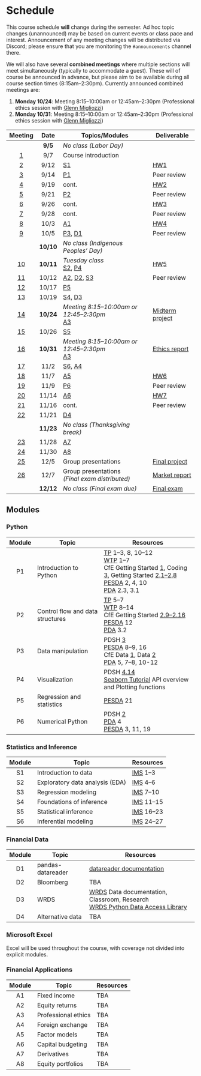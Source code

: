 # Schedule

This course schedule **will** change during the semester. Ad hoc topic changes (unannounced) may be based on current events or class pace and interest. Announcement of any meeting changes will be distributed via Discord; please ensure that you are monitoring the `#announcements` channel there.

We will also have several **combined meetings** where multiple sections will meet simultaneously (typically to accommodate a guest). These will of course be announced in advance, but please aim to be available during all course section times (8:15am–2:30pm). Currently announced combined meetings are:
1. **Monday 10/24**: Meeting 8:15–10:00am or 12:45am–2:30pm (Professional ethics session with [Glenn Migliozzi](https://www.babson.edu/academics/faculty/faculty-profiles/glenn-migliozzi.php))
2. **Monday 10/31**: Meeting 8:15–10:00am or 12:45am–2:30pm (Professional ethics session with [Glenn Migliozzi](https://www.babson.edu/academics/faculty/faculty-profiles/glenn-migliozzi.php))


| Meeting | Date   | Topics/Modules                         | Deliverable       |
| :--------------------------------------------------------------------:  | :-------: | -------------------------------------- | ----------------- |
|                                                                         | **9/5**   |  *No class (Labor Day)*                |                   |
|   [1](https://babson.instructure.com/courses/3515245/pages/meeting-1)   |   9/7     |   Course introduction                  |                   |
|   [2](https://babson.instructure.com/courses/3515245/pages/meeting-2)   |   9/12    |   [S1](#statistics-and-inference)      |       [HW1](https://babson.instructure.com/courses/3515245/assignments/37870013)         |
|   [3](https://babson.instructure.com/courses/3515245/pages/meeting-3)   |   9/14    |   [P1](#python)                        |   Peer review     |
|   [4](https://babson.instructure.com/courses/3515245/pages/meeting-4)   |   9/19    |   cont.                                |       [HW2](https://babson.instructure.com/courses/3515245/assignments/37870014)         |
|   [5](https://babson.instructure.com/courses/3515245/pages/meeting-5)   |   9/21    |   [P2](#python)                        |   Peer review     |
|   [6](https://babson.instructure.com/courses/3515245/pages/meeting-6)   |   9/26    |   cont.                                |       [HW3](https://babson.instructure.com/courses/3515245/assignments/37870015)         |
|   [7](https://babson.instructure.com/courses/3515245/pages/meeting-7)   |   9/28    |   cont.                                |   Peer review     |
|   [8](https://babson.instructure.com/courses/3515245/pages/meeting-8)   |   10/3    |   [A1](#financial-applications)        |       [HW4](https://babson.instructure.com/courses/3515245/assignments/37870016)         |
|   [9](https://babson.instructure.com/courses/3515245/pages/meeting-9)   |   10/5    |   [P3](#python), [D1](#financial-data) | Peer review  |
|                                                                         | **10/10** |  *No class (Indigenous Peoples’ Day)*  |                   |
|  [10](https://babson.instructure.com/courses/3515245/pages/meeting-10)  | **10/11** |  *Tuesday class* <br> [S2](#statistics-and-inference), [P4](#python)  | [HW5](https://babson.instructure.com/courses/3515245/assignments/37870017)         |
|  [11](https://babson.instructure.com/courses/3515245/pages/meeting-11)  |   10/12   |   [A2](#financial-applications), [D2](#financial-data), [S3](#statistics-and-inference)      |   Peer review     |
|  [12](https://babson.instructure.com/courses/3515245/pages/meeting-12)  |   10/17   |   [P5](#python)                        |    |
|  [13](https://babson.instructure.com/courses/3515245/pages/meeting-13)  |   10/19   |   [S4](#statistics-and-inference), [D3](#financial-data) | |
|  [14](https://babson.instructure.com/courses/3515245/pages/meeting-14)  | **10/24** |  *Meeting 8:15–10:00am or 12:45–2:30pm* <br> [A3](#financial-applications)  | [Midterm project](https://babson.instructure.com/courses/3515245/assignments/37870021) |
|  [15](https://babson.instructure.com/courses/3515245/pages/meeting-15)  |   10/26   |   [S5](#statistics-and-inference)      |                   |
|  [16](https://babson.instructure.com/courses/3515245/pages/meeting-16)  | **10/31**  |  *Meeting 8:15–10:00am or 12:45–2:30pm* <br> [A3](#financial-applications)  |  [Ethics report](https://babson.instructure.com/courses/3515245/assignments/37870010)  |
|  [17](https://babson.instructure.com/courses/3515245/pages/meeting-17)  |   11/2    |   [S6](#statistics-and-inference), [A4](#financial-applications)  |  |
|  [18](https://babson.instructure.com/courses/3515245/pages/meeting-18)  |   11/7    |   [A5](#financial-applications)        |       [HW6](https://babson.instructure.com/courses/3515245/assignments/37870018)         |
|  [19](https://babson.instructure.com/courses/3515245/pages/meeting-19)  |   11/9    |   [P6](#python)                        |   Peer review     |
|  [20](https://babson.instructure.com/courses/3515245/pages/meeting-20)  |   11/14   |   [A6](#financial-applications)        |       [HW7](https://babson.instructure.com/courses/3515245/assignments/37870019)         |
|  [21](https://babson.instructure.com/courses/3515245/pages/meeting-21)  |   11/16   |   cont.                                |   Peer review     |
|  [22](https://babson.instructure.com/courses/3515245/pages/meeting-22)  |   11/21   |   [D4](#financial-data)                |                   |
|                                                                         | **11/23** |  *No class (Thanksgiving break)*       |                   |
|  [23](https://babson.instructure.com/courses/3515245/pages/meeting-23)  |   11/28   |   [A7](#financial-applications)        |                   |
|  [24](https://babson.instructure.com/courses/3515245/pages/meeting-24)  |   11/30   |   [A8](#financial-applications)        |                   |
|  [25](https://babson.instructure.com/courses/3515245/pages/meeting-25)  |   12/5    |   Group presentations                  |  [Final project](https://babson.instructure.com/courses/3515245/assignments/37870012)    |
|  [26](https://babson.instructure.com/courses/3515245/pages/meeting-26)  |   12/7    |   Group presentations <br> *(Final exam distributed)* |  [Market report](https://babson.instructure.com/courses/3515245/assignments/37870020)    |
|                                                                         | **12/12** |  *No class (Final exam due)*           |  [Final exam](https://babson.instructure.com/courses/3515245/assignments/37870011)       |

## Modules
### Python

| Module | Topic                                | Resources             |
| :----: | ------------------------------------ | --------------------- |
|   P1   |  Introduction to Python              | [TP](https://greenteapress.com/wp/think-python-2e/) 1–3, 8, 10–12 <br> [WTP](https://jakevdp.github.io/WhirlwindTourOfPython/) 1–7 <br> CfE Getting Started [1](https://aeturrell.github.io/coding-for-economists/code-preliminaries.html), Coding [3](https://aeturrell.github.io/coding-for-economists/code-where.html), Getting Started [2.1–2.8](https://aeturrell.github.io/coding-for-economists/code-basics.html) <br> [PESDA](https://www.kevinsheppard.com/teaching/python/notes/) 2, 4, 10 <br> [PDA](https://amzn.to/3joJQAa) 2.3, 3.1  |
|   P2   |  Control flow and data structures    | [TP](https://greenteapress.com/wp/think-python-2e/) 5–7 <br> [WTP](https://jakevdp.github.io/WhirlwindTourOfPython/) 8–14 <br> CfE Getting Started [2.9–2.16](https://aeturrell.github.io/coding-for-economists/code-basics.html) <br> [PESDA](https://www.kevinsheppard.com/teaching/python/notes/) 12 <br> [PDA](https://amzn.to/3joJQAa) 3.2  |
|   P3   |  Data manipulation                   | PDSH [3](https://jakevdp.github.io/PythonDataScienceHandbook/index.html#3.-Data-Manipulation-with-Pandas) <br> [PESDA](https://www.kevinsheppard.com/teaching/python/notes/) 8–9, 16 <br> CfE Data [1](https://aeturrell.github.io/coding-for-economists/data-analysis-quickstart.html), Data [2](https://aeturrell.github.io/coding-for-economists/data-intro.html) <br> [PDA](https://amzn.to/3joJQAa) 5, 7–8, 10-12  |
|   P4   |  Visualization                       | PDSH [4.14](https://jakevdp.github.io/PythonDataScienceHandbook/04.14-visualization-with-seaborn.html)  <br>  [Seaborn Tutorial](https://seaborn.pydata.org/tutorial.html) API overview and Plotting functions |
|   P5   |  Regression and statistics           |  [PESDA](https://www.kevinsheppard.com/teaching/python/notes/) 21                     |
|   P6   |  Numerical Python                    | PDSH [2](https://jakevdp.github.io/PythonDataScienceHandbook/index.html#2.-Introduction-to-NumPy)  <br> [PDA](https://amzn.to/3joJQAa) 4 <br> [PESDA](https://www.kevinsheppard.com/teaching/python/notes/) 3, 11, 19   |

### Statistics and Inference

| Module | Topic                                | Resources             |
| :----: | ------------------------------------ | --------------------- |
|   S1   |  Introduction to data                |  [IMS](https://openintro-ims.netlify.app) 1–3              |
|   S2   |  Exploratory data analysis (EDA)     |  [IMS](https://openintro-ims.netlify.app) 4–6              |
|   S3   |  Regression modeling                 |  [IMS](https://openintro-ims.netlify.app) 7–10             |
|   S4   |  Foundations of inference            |  [IMS](https://openintro-ims.netlify.app) 11–15            |
|   S5   |  Statistical inference               |  [IMS](https://openintro-ims.netlify.app) 16–23            |
|   S6   |  Inferential modeling                |  [IMS](https://openintro-ims.netlify.app) 24–27            |

### Financial Data

| Module | Topic                                | Resources             |
| :----: | ------------------------------------ | --------------------- |
|   D1   |  pandas-datareader                   | [datareader documentation](https://pydata.github.io/pandas-datareader/) |
|   D2   |  Bloomberg                           | TBA                   |
|   D3   |  WRDS                                | [WRDS](http://wrds.wharton.upenn.edu/) Data documentation, Classroom, Research <br> [WRDS Python Data Access Library](https://github.com/wharton/wrds) |
|   D4   |  Alternative data                    | TBA                   |


### Microsoft Excel

Excel will be used throughout the course, with coverage not divided into explicit modules.

### Financial Applications

| Module | Topic                                | Resources             |
| :----: | ------------------------------------ | --------------------- |
|   A1   |  Fixed income                        |   TBA                 |
|   A2   |  Equity returns                      |   TBA                 |
|   A3   |  Professional ethics                 |   TBA                 |
|   A4   |  Foreign exchange                    |   TBA                 |
|   A5   |  Factor models                       |   TBA                 |
|   A6   |  Capital budgeting                   |   TBA                 |
|   A7   |  Derivatives                         |   TBA                 |
|   A8   |  Equity portfolios                   |   TBA                 |